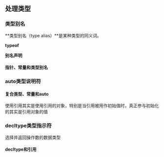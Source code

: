 ## 处理类型
### 类型别名
**类型别名（type alias）**是某种类型的同义词。

**typeof**

**别名声明**

#### 指针、常量和类型别名

### auto类型说明符

#### 复合类型、常量和auto
使用引用其实是使用引用的对象，特别是当引用被用作初始值时，真正参与初始化的其实是引用对象的值

### decltype类型指示符
选择并返回操作数的数据类型

#### decltype和引用
